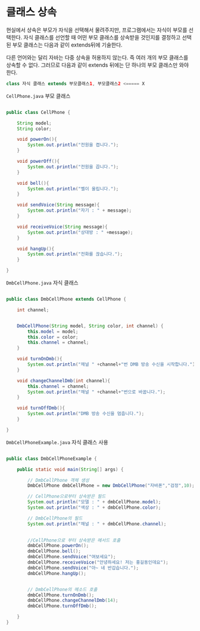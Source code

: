 # 클래스 상속

현실에서 상속은 부모가 자식을 선택해서 물려주지만, 프로그램에서는 자식이 부모를 선택한다. 자식 클래스를 선언할 때
어떤 부모 클래스를 상속받을 것인지를 결정하고 선택된 부모 클래스는 다음과 같이 extends뒤에 기술한다.

다른 언어와는 달리 자바는 다중 상속을 허용하지 않는다. 즉 여러 개의 부모 클래스를 상속할 수 없다.
그러므로 다음과 같이 extends 뒤에는 단 하나의 부모 클래스만 와야 한다.

```java
class 자식 클래스 extends 부모클래스1, 부모클래스2 <===== X
```

`CellPhone.java` 부모 클래스

```java

public class CellPhone {

    String model;
    String color;

    void powerOn(){
        System.out.println("전원을 켭니다.");
    }

    void powerOff(){
        System.out.println("전원을 끕니다.");
    }

    void bell(){
        System.out.println("벨이 울립니다.");
    }

    void sendVoice(String message){
        System.out.println("자기 : " + message);
    }

    void receiveVoice(String message){
        System.out.println("상대방 : " +message);
    }

    void hangUp(){
        System.out.println("전화를 끊습니다.");
    }

}

```

`DmbCellPhone.java` 자식 클래스

```java

public class DmbCellPhone extends CellPhone {

    int channel;


    DmbCellPhone(String model, String color, int channel) {
        this.model = model;
        this.color = color;
        this.channel = channel;
    }

    void turnOnDmb(){
        System.out.println("채널 " +channel+"번 DMB 방송 수신을 시작합니다.");
    }

    void changeChannelDmb(int channel){
        this.channel = channel;
        System.out.println("채널 " +channel+"번으로 바꿉니다.");
    }

    void turnOffDmb(){
        System.out.println("DMB 방송 수신을 멈춥니다.");
    }

}
```

`DmbCellPhoneExample.java` 자식 클래스 사용

```java

public class DmbCellPhoneExample {

    public static void main(String[] args) {

        // DmbCellPhone 객체 생성
        DmbCellPhone dmbCellPhone = new DmbCellPhone("자바폰","검정",10);

        // CellPhone으로부터 상속받은 필드
        System.out.println("모델 : " + dmbCellPhone.model);
        System.out.println("색상 : " + dmbCellPhone.color);

        // DmbCellPhone의 필드
        System.out.println("채널 : " + dmbCellPhone.channel);

        
        //CellPhone으로 부터 상속받은 메서드 호출
        dmbCellPhone.powerOn();
        dmbCellPhone.bell();
        dmbCellPhone.sendVoice("여보세요");
        dmbCellPhone.receiveVoice("안녕하세요! 저는 홍길동인데요");
        dmbCellPhone.sendVoice("아~ 네 반갑습니다.");
        dmbCellPhone.hangUp();


        // DmbCellPhone의 메소드 호출
        dmbCellPhone.turnOnDmb();
        dmbCellPhone.changeChannelDmb(14);
        dmbCellPhone.turnOffDmb();

    }
}

```